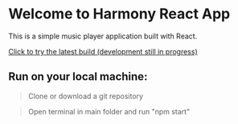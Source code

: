 # Welcome to Harmony React App

This is a simple music player application built with React.

[Click to try the latest build (development still in progress)](https://mog-harmony-player.netlify.app/)

## Run on your local machine:

> Clone or download a git repository

> Open terminal in main folder and run "npm start"
